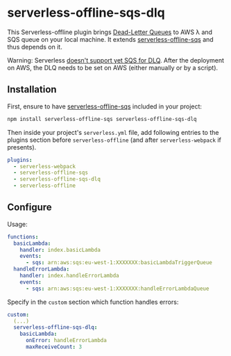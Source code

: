 # serverless-offline-sqs-dlq

This Serverless-offline plugin brings [Dead-Letter Queues](https://docs.aws.amazon.com/AWSSimpleQueueService/latest/SQSDeveloperGuide/sqs-dead-letter-queues.html) to AWS λ and SQS queue on your local machine. It extends [serverless-offline-sqs](https://github.com/CoorpAcademy/serverless-plugins/tree/master/packages/serverless-offline-sqs) and thus depends on it.

Warning: Serverless [doesn't support yet SQS for DLQ](https://serverless.com/framework/docs/providers/aws/guide/functions#dlq-with-sqs). After the deployment on AWS, the DLQ needs to be set on AWS (either manually or by a script).

## Installation

First, ensure to have [serverless-offline-sqs](https://github.com/CoorpAcademy/serverless-plugins/tree/master/packages/serverless-offline-sqs) included in your project:

```sh
npm install serverless-offline-sqs serverless-offline-sqs-dlq

```

Then inside your project's `serverless.yml` file, add following entries to the plugins section before `serverless-offline` (and after `serverless-webpack` if presents).

```yml
plugins:
  - serverless-webpack
  - serverless-offline-sqs
  - serverless-offline-sqs-dlq
  - serverless-offline
```


## Configure

Usage:
```yml
functions:
  basicLambda:
    handler: index.basicLambda
    events:
      - sqs: arn:aws:sqs:eu-west-1:XXXXXXX:basicLambdaTriggerQueue
  handleErrorLambda:
    handler: index.handleErrorLambda
    events:
      - sqs: arn:aws:sqs:eu-west-1:XXXXXXX:handleErrorLambdaQueue
```

Specify in the `custom` section which function handles errors:
```yml
custom:
  (...)
  serverless-offline-sqs-dlq:
    basicLambda:
      onError: handleErrorLambda
      maxReceiveCount: 3
```
